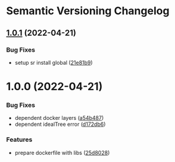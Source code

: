 # Semantic Versioning Changelog

## [1.0.1](https://github.com/deeagle/semantic-release-gitea-container/compare/v1.0.0...v1.0.1) (2022-04-21)


### Bug Fixes

* setup sr install global ([21e81b9](https://github.com/deeagle/semantic-release-gitea-container/commit/21e81b9150440cc35cf5bac03ee6e5b07792efcb))

# 1.0.0 (2022-04-21)


### Bug Fixes

* dependent docker layers ([a54b487](https://github.com/deeagle/semantic-release-gitea-container/commit/a54b4872a323334c707ac2fd18dc13f89c5ca407))
* dependent idealTree error ([d172db6](https://github.com/deeagle/semantic-release-gitea-container/commit/d172db6d221f4e3ee2a82182610442f970261441))


### Features

* prepare dockerfile with libs ([25d8028](https://github.com/deeagle/semantic-release-gitea-container/commit/25d8028c7b4a890cc6bd1c7f9100298988c738cc))
